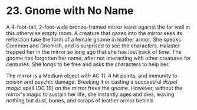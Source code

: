# 23. Gnome with No Name

A 4-foot-tall, 2-foot-wide bronze-framed mirror leans against the far wall in this otherwise empty room. A creature that gazes into the mirror sees its reflection take the form of a female gnome in leather armor. She speaks Common and Gnomish, and is surprised to see the characters. Halaster trapped her in the mirror so long ago that she has lost track of time. The gnome has forgotten her name, after not interacting with other creatures for centuries. She longs to be free and asks the characters to help her.

The mirror is a Medium object with AC 11, 4 hit points, and immunity to poison and psychic damage. Breaking it or casting a successful *dispel magic* spell (DC 19) on the mirror frees the gnome. However, without the mirror's magic to sustain her life, she instantly ages and dies, leaving nothing but dust, bones, and scraps of leather armor behind.